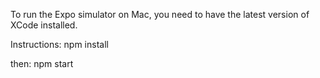 To run the Expo simulator on Mac, you need to have the latest version of XCode installed.

Instructions:
npm install

then:
npm start
